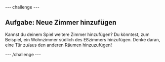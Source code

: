 --- challenge ---
## Aufgabe: Neue Zimmer hinzufügen 

Kannst du deinem Spiel weitere Zimmer hinzufügen? Du könntest, zum Beispiel, ein Wohnzimmer südlich des Eßzimmers hinzufügen. Denke daran, eine Tür zu/aus den anderen Räumen hinzuzufügen!




--- /challenge ---